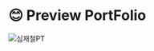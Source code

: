 # :blush: Preview PortFolio

![심재철PT](https://github.com/wocjf0513/portFolio/resources/심재철PT.gif)


